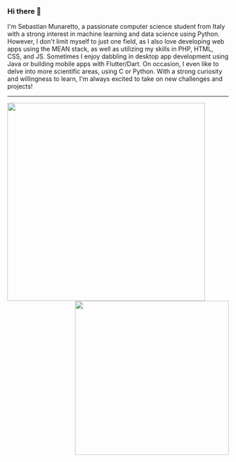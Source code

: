 ### Hi there 👋

I'm Sebastian Munaretto, a passionate computer science student from Italy with a strong interest in machine learning and data science using Python. However, I don't limit myself to just one field, as I also love developing web apps using the MEAN stack, as well as utilizing my skills in PHP, HTML, CSS, and JS. Sometimes I enjoy dabbling in desktop app development using Java or building mobile apps with Flutter/Dart. On occasion, I even like to delve into more scientific areas, using C or Python. With a strong curiosity and willingness to learn, I'm always excited to take on new challenges and projects!

<hr>

<img align="left" width="450" src="https://github-readme-stats.vercel.app/api?username=SebastianMunaretto&show_icons=ture&include_all_commits=false&count_private=true&theme=dark&hide_border=true">
<img align="right" width="350" src="https://github-readme-stats.vercel.app/api/top-langs/?username=SebastianMunaretto&layout=compact&theme=dark&hide_border=true">

